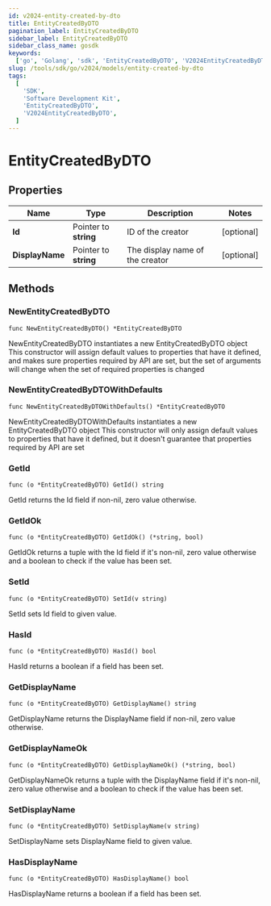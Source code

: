 ```yaml
---
id: v2024-entity-created-by-dto
title: EntityCreatedByDTO
pagination_label: EntityCreatedByDTO
sidebar_label: EntityCreatedByDTO
sidebar_class_name: gosdk
keywords:
  ['go', 'Golang', 'sdk', 'EntityCreatedByDTO', 'V2024EntityCreatedByDTO']
slug: /tools/sdk/go/v2024/models/entity-created-by-dto
tags:
  [
    'SDK',
    'Software Development Kit',
    'EntityCreatedByDTO',
    'V2024EntityCreatedByDTO',
  ]
---
```


# EntityCreatedByDTO

## Properties

| Name | Type | Description | Notes |
| --- | --- | --- | --- |
| **Id** | Pointer to **string** | ID of the creator | [optional] |
| **DisplayName** | Pointer to **string** | The display name of the creator | [optional] |

## Methods

### NewEntityCreatedByDTO

`func NewEntityCreatedByDTO() *EntityCreatedByDTO`

NewEntityCreatedByDTO instantiates a new EntityCreatedByDTO object This constructor will assign default values to properties that have it defined, and makes sure properties required by API are set, but the set of arguments will change when the set of required properties is changed

### NewEntityCreatedByDTOWithDefaults

`func NewEntityCreatedByDTOWithDefaults() *EntityCreatedByDTO`

NewEntityCreatedByDTOWithDefaults instantiates a new EntityCreatedByDTO object This constructor will only assign default values to properties that have it defined, but it doesn't guarantee that properties required by API are set

### GetId

`func (o *EntityCreatedByDTO) GetId() string`

GetId returns the Id field if non-nil, zero value otherwise.

### GetIdOk

`func (o *EntityCreatedByDTO) GetIdOk() (*string, bool)`

GetIdOk returns a tuple with the Id field if it's non-nil, zero value otherwise and a boolean to check if the value has been set.

### SetId

`func (o *EntityCreatedByDTO) SetId(v string)`

SetId sets Id field to given value.

### HasId

`func (o *EntityCreatedByDTO) HasId() bool`

HasId returns a boolean if a field has been set.

### GetDisplayName

`func (o *EntityCreatedByDTO) GetDisplayName() string`

GetDisplayName returns the DisplayName field if non-nil, zero value otherwise.

### GetDisplayNameOk

`func (o *EntityCreatedByDTO) GetDisplayNameOk() (*string, bool)`

GetDisplayNameOk returns a tuple with the DisplayName field if it's non-nil, zero value otherwise and a boolean to check if the value has been set.

### SetDisplayName

`func (o *EntityCreatedByDTO) SetDisplayName(v string)`

SetDisplayName sets DisplayName field to given value.

### HasDisplayName

`func (o *EntityCreatedByDTO) HasDisplayName() bool`

HasDisplayName returns a boolean if a field has been set.
